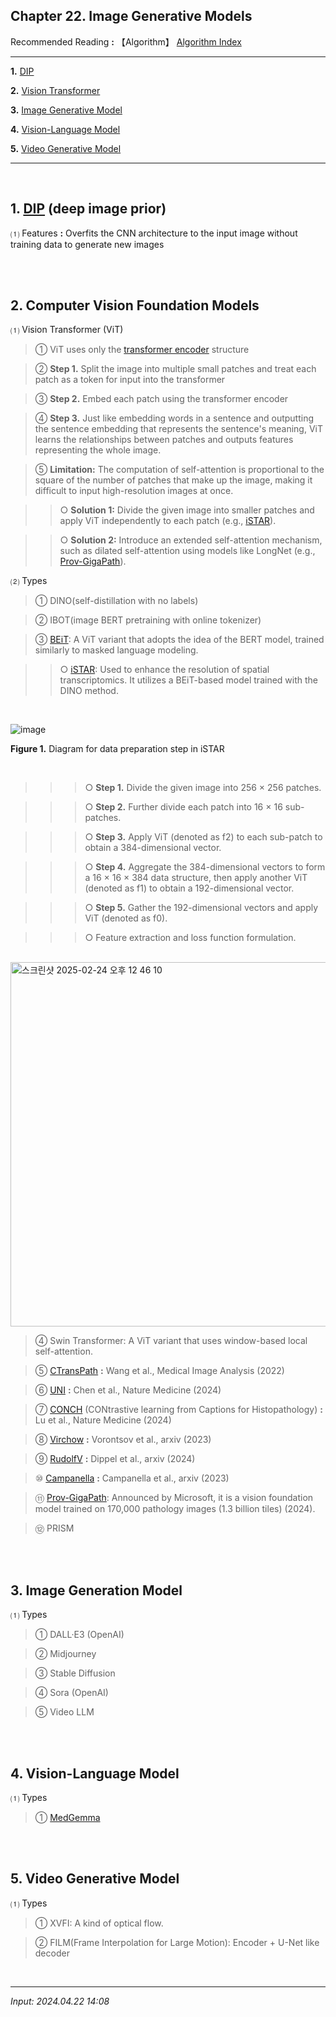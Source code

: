 ## **Chapter 22. Image Generative Models**

Recommended Reading **:** 【Algorithm】 [Algorithm Index](https://jb243.github.io/pages/1278)

---

**1.** [DIP](#1-dip)

**2.** [Vision Transformer](#2-vision-transformer)

**3.** [Image Generative Model](#3-image-generative-model)

**4.** [Vision-Language Model](#4-vision-language-model)

**5.** [Video Generative Model](#5-video-generative-model)

---

<br>

## **1. [DIP](https://jb243.github.io/pages/2164)** (deep image prior)

 ⑴ Features **:** Overfits the CNN architecture to the input image without training data to generate new images

<br>

<br>

## **2. Computer Vision Foundation Models**

⑴ Vision Transformer (ViT)

> ① ViT uses only the [transformer encoder](https://jb243.github.io/pages/325#:1.-,,-\(transformerencoder\)) structure

> ② **Step 1.** Split the image into multiple small patches and treat each patch as a token for input into the transformer

> ③ **Step 2.** Embed each patch using the transformer encoder

> ④ **Step 3.** Just like embedding words in a sentence and outputting the sentence embedding that represents the sentence's meaning, ViT learns the relationships between patches and outputs features representing the whole image.

> ⑤ **Limitation:** The computation of self-attention is proportional to the square of the number of patches that make up the image, making it difficult to input high-resolution images at once.

>> ○ **Solution 1:** Divide the given image into smaller patches and apply ViT independently to each patch (e.g., [iSTAR](https://www.nature.com/articles/s41587-023-02019-9)).

>> ○ **Solution 2:** Introduce an extended self-attention mechanism, such as dilated self-attention using models like LongNet (e.g., [Prov-GigaPath](https://www.nature.com/articles/s41586-024-07441-w)).

⑵ Types

> ① DINO(self-distillation with no labels)

> ② IBOT(image BERT pretraining with online tokenizer)

> ③ [BEiT](https://nate9389.tistory.com/325#:~:text=%E2%91%A0-,BERT,-%2C%20RoBERTa%2C): A ViT variant that adopts the idea of the BERT model, trained similarly to masked language modeling.

>> ○ [iSTAR](https://www.nature.com/articles/s41587-023-02019-9): Used to enhance the resolution of spatial transcriptomics. It utilizes a BEiT-based model trained with the DINO method.

<br>

![image](https://github.com/user-attachments/assets/f17eb8ba-feb8-4957-a564-3edae5a381c5)

**Figure 1.** Diagram for data preparation step in iSTAR

<br>

>>> ○ **Step 1.** Divide the given image into 256 × 256 patches.  

>>> ○ **Step 2.** Further divide each patch into 16 × 16 sub-patches.  

>>> ○ **Step 3.** Apply ViT (denoted as f2) to each sub-patch to obtain a 384-dimensional vector.  

>>> ○ **Step 4.** Aggregate the 384-dimensional vectors to form a 16 × 16 × 384 data structure, then apply another ViT (denoted as f1) to obtain a 192-dimensional vector.  

>>> ○ **Step 5.** Gather the 192-dimensional vectors and apply ViT (denoted as f0).  

>>> ○ Feature extraction and loss function formulation.

<br>

<img width="583" alt="스크린샷 2025-02-24 오후 12 46 10" src="https://github.com/user-attachments/assets/ac4aeea6-b9ee-4e9a-9a9b-d9c5ff831c28" />

<br>

> ④ Swin Transformer: A ViT variant that uses window-based local self-attention.

> ⑤ [CTransPath](https://www.sciencedirect.com/science/article/pii/S1361841522002043) **:** Wang et al., Medical Image Analysis (2022)

> ⑥ [UNI](https://www.nature.com/articles/s41591-024-02857-3) **:** Chen et al., Nature Medicine (2024)

> ⑦ [CONCH](https://www.nature.com/articles/s41591-024-02856-4) (CONtrastive learning from Captions for Histopathology) **:** Lu et al., Nature Medicine (2024)

> ⑧ [Virchow](https://arxiv.org/abs/2309.07778) **:** Vorontsov et al., arxiv (2023)

> ⑨ [RudolfV](https://arxiv.org/abs/2401.04079) **:** Dippel et al., arxiv (2024)

> ⑩ [Campanella](https://arxiv.org/abs/2310.07033) **:** Campanella et al., arxiv (2023)

> ⑪ [Prov-GigaPath](https://www.nature.com/articles/s41586-024-07441-w): Announced by Microsoft, it is a vision foundation model trained on 170,000 pathology images (1.3 billion tiles) (2024).

> ⑫ PRISM

<br>

<br>

## **3. Image Generation Model** 

⑴ Types

> ① DALL·E3 (OpenAI)

> ② Midjourney

> ③ Stable Diffusion

> ④ Sora (OpenAI)

> ⑤ Video LLM

<br>

<br>

## **4. Vision-Language Model** 

⑴ Types

> ① [MedGemma](https://github.com/google-health/medgemma) 

<br>

<br>

## **5. Video Generative Model**

⑴ Types

> ① XVFI: A kind of optical flow.

> ② FILM(Frame Interpolation for Large Motion): Encoder + U-Net like decoder  

<br>

---

_Input: 2024.04.22 14:08_
